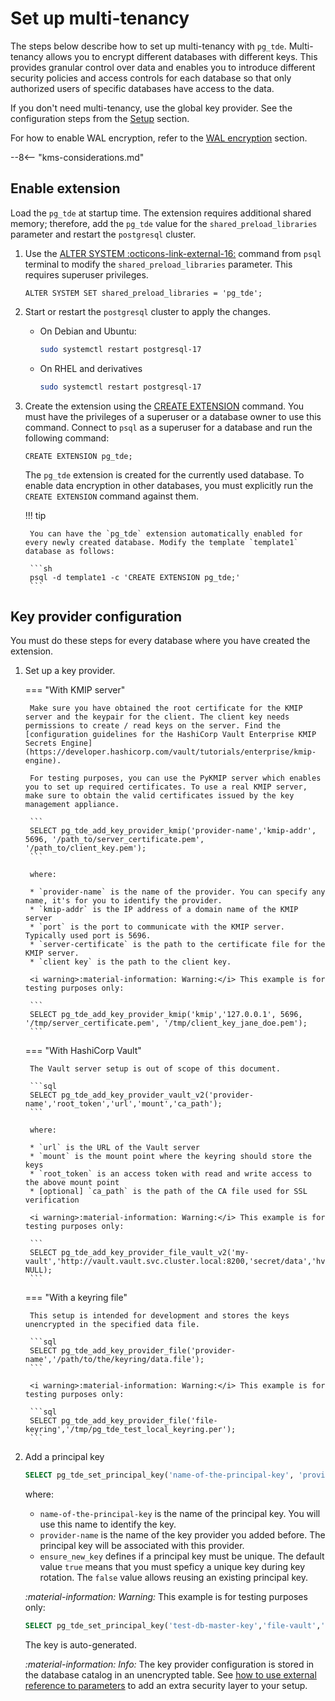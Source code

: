 # Set up multi-tenancy

The steps below describe how to set up multi-tenancy with `pg_tde`. Multi-tenancy allows you to encrypt different databases with different keys. This provides granular control over data and enables you to introduce different security policies and access controls for each database so that only authorized users of specific databases have access to the data.

If you don't need multi-tenancy, use the global key provider. See the configuration steps from the [Setup](setup.md) section.

For how to enable WAL encryption, refer to the [WAL encryption](setup.md#wal-encryption) section.

--8<-- "kms-considerations.md"

## Enable extension

Load the `pg_tde` at startup time. The extension requires additional shared memory; therefore, add the `pg_tde` value for the `shared_preload_libraries` parameter and restart the `postgresql` cluster.

1. Use the [ALTER SYSTEM :octicons-link-external-16:](https://www.postgresql.org/docs/current/sql-altersystem.html) command from `psql` terminal to modify the `shared_preload_libraries` parameter. This requires superuser privileges. 

    ```
    ALTER SYSTEM SET shared_preload_libraries = 'pg_tde';
    ```

2. Start or restart the `postgresql` cluster to apply the changes.

    * On Debian and Ubuntu:    

       ```sh
       sudo systemctl restart postgresql-17
       ```
    
    * On RHEL and derivatives

       ```sh
       sudo systemctl restart postgresql-17
       ```

3. Create the extension using the [CREATE EXTENSION](https://www.postgresql.org/docs/current/sql-createextension.html) command. You must have the privileges of a superuser or a database owner to use this command. Connect to `psql` as a superuser for a database and run the following command:

    ```
    CREATE EXTENSION pg_tde;
    ```
    
    The `pg_tde` extension is created for the currently used database. To enable data encryption in other databases, you must explicitly run the `CREATE EXTENSION` command against them. 

    !!! tip

        You can have the `pg_tde` extension automatically enabled for every newly created database. Modify the template `template1` database as follows: 

        ```sh
        psql -d template1 -c 'CREATE EXTENSION pg_tde;'
        ```

## Key provider configuration

You must do these steps for every database where you have created the extension.

1. Set up a key provider.

    === "With KMIP server"

        Make sure you have obtained the root certificate for the KMIP server and the keypair for the client. The client key needs permissions to create / read keys on the server. Find the [configuration guidelines for the HashiCorp Vault Enterprise KMIP Secrets Engine](https://developer.hashicorp.com/vault/tutorials/enterprise/kmip-engine).
        
        For testing purposes, you can use the PyKMIP server which enables you to set up required certificates. To use a real KMIP server, make sure to obtain the valid certificates issued by the key management appliance. 

        ```
        SELECT pg_tde_add_key_provider_kmip('provider-name','kmip-addr', 5696, '/path_to/server_certificate.pem', '/path_to/client_key.pem');
        ```

        where:

        * `provider-name` is the name of the provider. You can specify any name, it's for you to identify the provider.
        * `kmip-addr` is the IP address of a domain name of the KMIP server
        * `port` is the port to communicate with the KMIP server. Typically used port is 5696.
        * `server-certificate` is the path to the certificate file for the KMIP server.
        * `client key` is the path to the client key.

        <i warning>:material-information: Warning:</i> This example is for testing purposes only:

        ```
        SELECT pg_tde_add_key_provider_kmip('kmip','127.0.0.1', 5696, '/tmp/server_certificate.pem', '/tmp/client_key_jane_doe.pem');
        ```

    === "With HashiCorp Vault"

        The Vault server setup is out of scope of this document.

        ```sql
        SELECT pg_tde_add_key_provider_vault_v2('provider-name','root_token','url','mount','ca_path');
        ``` 

        where: 

        * `url` is the URL of the Vault server
        * `mount` is the mount point where the keyring should store the keys
        * `root_token` is an access token with read and write access to the above mount point
        * [optional] `ca_path` is the path of the CA file used for SSL verification

        <i warning>:material-information: Warning:</i> This example is for testing purposes only:

	    ```
	    SELECT pg_tde_add_key_provider_file_vault_v2('my-vault','http://vault.vault.svc.cluster.local:8200,'secret/data','hvs.zPuyktykA...example...ewUEnIRVaKoBzs2', NULL);
	    ```

    === "With a keyring file"

        This setup is intended for development and stores the keys unencrypted in the specified data file.    

        ```sql
        SELECT pg_tde_add_key_provider_file('provider-name','/path/to/the/keyring/data.file');
        ```

	    <i warning>:material-information: Warning:</i> This example is for testing purposes only:

	    ```sql
	    SELECT pg_tde_add_key_provider_file('file-keyring','/tmp/pg_tde_test_local_keyring.per');
	    ```
       
       
2. Add a principal key

    ```sql
    SELECT pg_tde_set_principal_key('name-of-the-principal-key', 'provider-name','ensure_new_key');
    ```

    where:

    * `name-of-the-principal-key` is the name of the principal key. You will use this name to identify the key.
    * `provider-name` is the name of the key provider you added before. The principal key will be associated with this provider.
    * `ensure_new_key` defines if a principal key must be unique. The default value `true` means that you must speficy a unique key during key rotation. The `false` value allows reusing an existing principal key.

    <i warning>:material-information: Warning:</i> This example is for testing purposes only:

    ```sql
    SELECT pg_tde_set_principal_key('test-db-master-key','file-vault','ensure_new_key');
    ```

    The key is auto-generated.


   <i info>:material-information: Info:</i> The key provider configuration is stored in the database catalog in an unencrypted table. See [how to use external reference to parameters](external-parameters.md) to add an extra security layer to your setup.